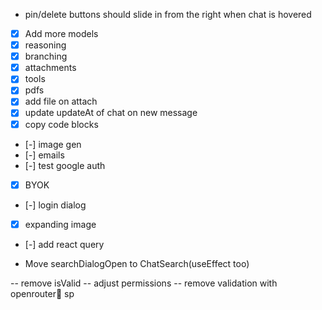 - pin/delete buttons should slide in from the right when chat is hovered
- [x] Add more models
- [x] reasoning
- [x] branching
- [x] attachments
- [x] tools
- [x] pdfs
- [x] add file on attach
- [x] update updateAt of chat on new message
- [x] copy code blocks
- [-] image gen
- [-] emails
- [-] test google auth
- [x] BYOK
- [-] login dialog
- [x] expanding image
- [-] add react query

- Move searchDialogOpen to ChatSearch(useEffect too)

-- remove isValid
-- adjust permissions
-- remove validation with openrouter sp
